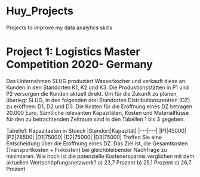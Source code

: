 # Huy_Projects
Projects to improve my data analytics skills
# Project 1: Logistics Master Competition 2020- Germany
Das Unternehmen SLUG produziert Wasserkocher und verkauft diese an Kunden in den Standorten K1, K2 und K3. 
Die Produktionsstätten in P1 und P2 versorgen die Kunden aktuell direkt. 
Um für die Zukunft zu planen, überlegt SLUG, in den folgenden drei Standorten Distributionszentren (DZ) zu eröffnen: D1, D2 und D3. 
Die Kosten für die Eröffnung eines DZ betragen 20.000 Euro. Sämtliche relevanten Kapazitäten, Kosten und Materialflüsse für den zu betrachtenden Zeitraum sind in den Tabellen 1 bis 3 gegeben.

Tabelle1: Kapazitaeten in Stueck
|Standort|Kapazität|
|---|---|
|P1|45000|
|P2|28500|
|D1|75000|
|D2|75000|
|D3|75000|
Treffen Sie eine Entscheidung über die Eröffnung eines DZ. Das Ziel ist, die Gesamtkosten
(Transportkosten + Fixkosten) bei gleichbleibender Nachfrage zu minimieren. Wie hoch ist
die potenzielle Kostenersparnis verglichen mit dem aktuellen Wertschöpfungsnetzwerk?
a) 23,7 Prozent
b) 25,1 Prozent
c) 26,7 Prozent
